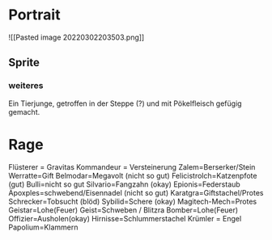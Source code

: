 # Portrait
![[Pasted image 20220302203503.png]]

## Sprite

### weiteres

Ein Tierjunge, getroffen in der Steppe (?) und mit Pökelfleisch gefügig gemacht.

# Rage
Flüsterer = Gravitas
Kommandeur = Versteinerung
Zalem=Berserker/Stein
Werratte=Gift
Belmodar=Megavolt (nicht so gut)
Felicistrolch=Katzenpfote (gut)
Bulli=nicht so gut
Silvario=Fangzahn (okay)
Epionis=Federstaub
Äpoxples=schwebend/Eisennadel (nicht so gut)
Karatgra=Giftstachel/Protes
Schrecker=Tobsucht (blöd)
Sybilid=Schere (okay)
Magitech-Mech=Protes
Geistar=Lohe(Feuer)
Geist=Schweben / Blitzra
Bomber=Lohe(Feuer)
Offizier=Ausholen(okay)
Hirnisse=Schlummerstachel
Krümler = Engel
Papolium=Klammern